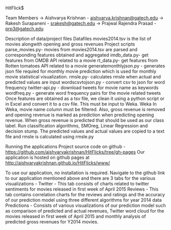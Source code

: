 HitFlick$

Team Members
→ Aishvarya Krishnan - aishvarya.krishnan@gatech.edu
→ Rakesh Surapaneni - srakesh@gatech.edu
→ Prajwal Rajendra Prasad - prp3@gatech.edu

Description of data/project files
Datafiles
movies2014.tsv is the list of movies alongwith opening and gross revenues
Project scripts
parse_movies.py- movies from movies2014.tsv are parsed and corresponding features obtained and aggregated
imdb_data.py- get features from OMDB API related to a movie
rt_data.py- get features from Rotten tomatoes API related to a movie
generatemonthlyjson.py - generates json file requied for monthly movie prediction which is used for monthly movie statistical visualization.
rmsle.py- calculates rmsle when actual and predicted values are input
wordscsvtojson.py - convert csv to json for word frequency
twitter-api.py - download tweets for movie name as keywords
wordfreq.py - generate word frequency pairs for the movie related tweets
Once features are obtained as a tsv file, we clean it using a python script or in Excel and convert it to a csv file. This must be input to Weka.
Weka
In Weka, movie name column must be filtered. 
Also, gross revenue is removed and opening revenue is marked as prediction when predicting opening revenue. When gross revenue is predicted that should be used as our class label.
Run classification algorithms, SMOreg, Linear Regression and decision stump.
The predicted values and actual values are copied to a text file and rmsle is calculated using rmsle.py

Running the applications
Project source code on github - https://github.com/aishvaryakrishnan/HitFlicks/tree/gh-pages Our application is hosted on github pages at http://aishvaryakrishnan.github.io/HitFlicks/www/

To use our application, no installation is required. Navigate to the github link to our application mentioned above and there are 3 tabs for the various visualizations - 
Twitter - This tab consists of charts related to twitter sentiments for movies released in first week of April 2015
Reviews - This tab contains correlation charts for the reviews and ratings and the accuracy of our prediction model using three different algorithms for year 2014 data
Predictions - Consists of various visualizations of our prediction model such as comparison of predicted and actual revenues, Twitter word cloud for the movies released in first week of April 2015 and monthly analysis of predicted gross revenues for Y2014 movies.
